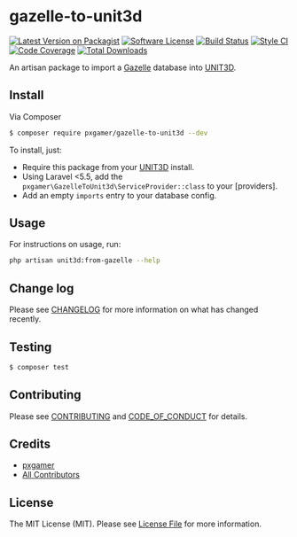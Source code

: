 # gazelle-to-unit3d

[![Latest Version on Packagist][ico-version]][link-packagist]
[![Software License][ico-license]](LICENSE.md)
[![Build Status][ico-travis]][link-travis]
[![Style CI][ico-styleci]][link-styleci]
[![Code Coverage][ico-code-quality]][link-code-quality]
[![Total Downloads][ico-downloads]][link-downloads]

An artisan package to import a [Gazelle] database into [UNIT3D].

## Install

Via Composer

```bash
$ composer require pxgamer/gazelle-to-unit3d --dev
```

To install, just:
- Require this package from your [UNIT3D][unit3d] install.
- Using Laravel <5.5, add the `pxgamer\GazelleToUnit3d\ServiceProvider::class` to your [providers].
- Add an empty `imports` entry to your database config.

## Usage

For instructions on usage, run:

```bash
php artisan unit3d:from-gazelle --help
```

## Change log

Please see [CHANGELOG](CHANGELOG.md) for more information on what has changed recently.

## Testing

```bash
$ composer test
```

## Contributing

Please see [CONTRIBUTING](.github/CONTRIBUTING.md) and [CODE_OF_CONDUCT](.github/CODE_OF_CONDUCT.md) for details.

## Credits

- [pxgamer][link-author]
- [All Contributors][link-contributors]

## License

The MIT License (MIT). Please see [License File](LICENSE.md) for more information.

[unit3d]: https://github.com/unit3d/unit3d
[gazelle]: https://github.com/whatcd/gazelle

[ico-version]: https://img.shields.io/packagist/v/pxgamer/gazelle-to-unit3d.svg?style=flat-square
[ico-license]: https://img.shields.io/badge/license-MIT-brightgreen.svg?style=flat-square
[ico-travis]: https://img.shields.io/travis/pxgamer/gazelle-to-unit3d/master.svg?style=flat-square
[ico-styleci]: https://styleci.io/repos/114096504/shield
[ico-code-quality]: https://img.shields.io/codecov/c/github/pxgamer/gazelle-to-unit3d.svg?style=flat-square
[ico-downloads]: https://img.shields.io/packagist/dt/pxgamer/gazelle-to-unit3d.svg?style=flat-square

[link-packagist]: https://packagist.org/packages/pxgamer/gazelle-to-unit3d
[link-travis]: https://travis-ci.org/pxgamer/gazelle-to-unit3d
[link-styleci]: https://styleci.io/repos/114096504
[link-code-quality]: https://codecov.io/gh/pxgamer/gazelle-to-unit3d
[link-downloads]: https://packagist.org/packages/pxgamer/gazelle-to-unit3d
[link-author]: https://github.com/pxgamer
[link-contributors]: ../../contributors
